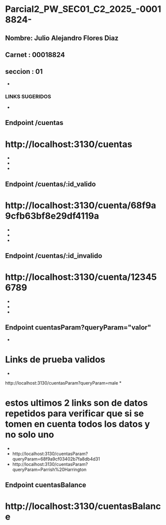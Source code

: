 # Parcial2_PW_SEC01_C2_2025_-00018824-

## Nombre: Julio Alejandro Flores Diaz
## Carnet : 00018824
## seccion : 01
*
### LINKS SUGERIDOS
*
## Endpoint /cuentas
# http://localhost:3130/cuentas
*
*
*
## Endpoint /cuentas/:id_valido
# http://localhost:3130/cuenta/68f9a9cfb63bf8e29df4119a
*
*
*
## Endpoint /cuentas/:id_invalido
# http://localhost:3130/cuenta/123456789
*
*
*
## Endpoint cuentasParam?queryParam="valor"
*
# Links de prueba validos
*
http://localhost:3130/cuentasParam?queryParam=male
*
# estos ultimos 2 links son de datos repetidos para verificar que si se tomen en cuenta todos los datos y no solo uno
*
* http://localhost:3130/cuentasParam?queryParam=68f9a9cf03402b7fa8db4d31
* http://localhost:3130/cuentasParam?queryParam=Parrish%20Harrington

## Endpoint cuentasBalance
# http://localhost:3130/cuentasBalance
